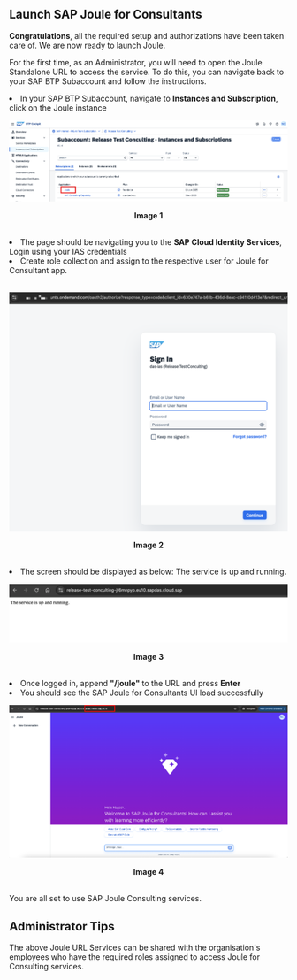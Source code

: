 ## Launch SAP Joule for Consultants

**Congratulations**, all the required setup and authorizations have been taken care of. We are now ready to launch Joule. 

For the first time, as an Administrator, you will need to open the Joule Standalone URL to access the service. To do this, you can navigate back to your SAP BTP Subaccount and follow the instructions. 

<li>In your SAP BTP Subaccount, navigate to <b>Instances and Subscription</b>, click on the Joule instance  
<br>
<p align="center"> 
<img src="images/3.8.1.png"> 
</p>
<p align="center"> <b>Image 1</b> </p>
<br>
<li>The page should be navigating you to the <b>SAP Cloud Identity Services</b>, Login using your IAS credentials
<li>Create role collection and assign to the respective user for Joule for Consultant app. </li>
<br>
<p align="center"> 
<img src="images/3.8.2.png"> 
</p>
<p align="center"> <b>Image 2</b> </p>
<br>
<li>The screen should be displayed as below: The service is up and running. 
<br>
<p align="center"> 
<img src="images/3.8.3.png"> 
</p>
<p align="center"> <b>Image 3</b> </p>
<br>
<li>Once logged in, append <b>"/joule"</b> to the URL and press <b>Enter</b>
<br>
<li>You should see the SAP Joule for Consultants UI load successfully 
<br>
<p align="center"> 
<img src="images/3.8.4.png"> 
</p>
<p align="center"> <b>Image 4</b> </p>
<br>
You are all set to use SAP Joule Consulting services. 

## Administrator Tips

The above Joule URL Services can be shared with the organisation's employees who have the required roles assigned to access Joule for Consulting services.

<br>
<br>


